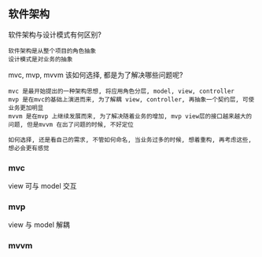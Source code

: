 
## 软件架构

软件架构与设计模式有何区别?

    软件架构是从整个项目的角色抽象
    设计模式是对业务的抽象

mvc, mvp, mvvm 该如何选择, 都是为了解决哪些问题呢?

    mvc 是最开始提出的一种架构思想, 将应用角色分层, model, view, controller
    mvp 是在mvc的基础上演进而来, 为了解耦 view, controller, 再抽象一个契约层, 可使业务更加明显
    mvvm 是在mvp 上继续发展而来, 为了解决随着业务的增加, mvp view层的接口越来越大的问题, 但是mvvm 在出了问题的时候, 不好定位

    如何选择, 还是看自己的需求, 不管如何命名, 当业务过多的时候, 想着重构, 再考虑这些, 想必会更有感觉
### mvc 

view 可与 model 交互

### mvp

view 与 model 解耦

### mvvm

